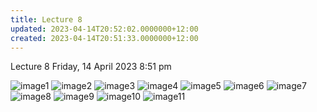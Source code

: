 ```yaml
---
title: Lecture 8
updated: 2023-04-14T20:52:02.0000000+12:00
created: 2023-04-14T20:51:33.0000000+12:00
---
```


Lecture 8
Friday, 14 April 2023
8:51 pm

![image1](../../../../resources/8f75deeae1254b1a90e6b211be55caa8.png)
![image2](../../../../resources/b6787ff6add24e0f833b804d9b8f3184.png)
![image3](../../../../resources/0751d2df6f804e1594d1e0e94ccb126f.png)
![image4](../../../../resources/cd56d3ee5d1f4b9f91f3c30c30a1b9e6.png)
![image5](../../../../resources/db30a0451c434a45af1aba7207c1fa2c.png)
![image6](../../../../resources/bc07f6046e3846909bc5d4a135d549d1.png)
![image7](../../../../resources/c9fcb16249b547ed8673cec280713c5a.png)
![image8](../../../../resources/757ec254db6c4f94bfca0c6beaaff74f.png)
![image9](../../../../resources/a3d412058d7e432aaa16c8d206c807f3.png)
![image10](../../../../resources/dc765a54774e4af0bca96866a2d456b0.png)
![image11](../../../../resources/a0f9d1af560f4c938b57a6edd98af7d6.png)
